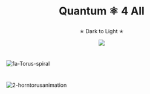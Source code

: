 # <p align="center">  Quantum ⚛︎ 4 All <p/>

<p align="center"> ✭ Dark to Light ✭ <p/>

<p align="center">
<img src="https://user-images.githubusercontent.com/113218619/234465247-f663de8d-04ec-4310-96ec-653ba01e7614.gif" />
<p/>

#

![1a-Torus-spiral](https://user-images.githubusercontent.com/113218619/235283776-ff56fa61-2a9c-47e0-bbcf-0e1941e3e9fc.gif)

#

![2-horntorusanimation](https://user-images.githubusercontent.com/113218619/235283809-753a6660-ae6e-4fe8-9609-bfd6c221a13d.gif)

